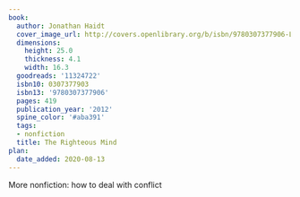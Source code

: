 ```yaml
---
book:
  author: Jonathan Haidt
  cover_image_url: http://covers.openlibrary.org/b/isbn/9780307377906-L.jpg
  dimensions:
    height: 25.0
    thickness: 4.1
    width: 16.3
  goodreads: '11324722'
  isbn10: 0307377903
  isbn13: '9780307377906'
  pages: 419
  publication_year: '2012'
  spine_color: '#aba391'
  tags:
  - nonfiction
  title: The Righteous Mind
plan:
  date_added: 2020-08-13
---
```


More nonfiction: how to deal with conflict
